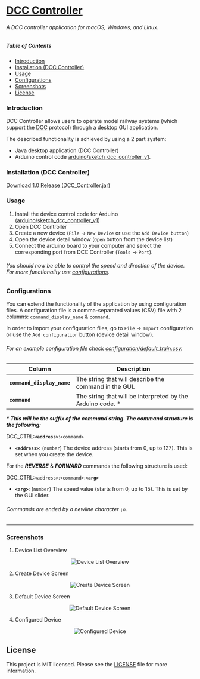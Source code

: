 # [DCC Controller](https://github.com/constantin-p/dcc-controller)
###### A DCC controller application for macOS, Windows, and Linux.

##### Table of Contents
* [Introduction](#introduction)
* [Installation (DCC Controller)](#installation-dcc-controller)
* [Usage](#usage)
* [Configurations](#configurations)
* [Screenshots](#screenshots)
* [License](#license)

### Introduction

DCC Controller allows users to operate model railway systems (which support the [DCC](https://www.nmra.org/dcc-rps-standards) protocol) through a desktop GUI application.

The described functionality is achieved by using a 2 part system:
- Java desktop application (DCC Controller)
- Arduino control code [arduino/sketch_dcc_controller_v1](arduino/sketch_dcc_controller_v1).


### Installation (DCC Controller)

[Download 1.0 Release (DCC_Controller.jar)](https://github.com/constantin-p/dcc-controller/releases/tag/v1.0.0)

### Usage
1. Install the device control code for Arduino ([arduino/sketch_dcc_controller_v1](arduino/sketch_dcc_controller_v1))
2. Open DCC Controller
3. Create a new device (`File` → `New Device` or use the `Add Device button`)
4. Open the device detail window (`Open` button from the device list)
5. Connect the arduino board to your computer and select the corresponding port from DCC Controller (`Tools` → `Port`).

###### You should now be able to control the speed and direction of the device. For more functionality use [configurations](#configurations).

### Configurations

You can extend the functionality of the application by using configuration files.
A configuration file is a comma-separated values (CSV) file with 2 columns: `command_display_name` & `command`.

In order to import your configuration files, go to `File` → `Import` configuration or use the `Add configuration` button (device detail window).

###### For an example configuration file check [configuration/default_train.csv](configuration/default_train.csv).

| Column                      | Description                                                 |
|-----------------------------|-------------------------------------------------------------| 
| **`command_display_name`**  | The string that will describe the command in the GUI.       | 
| **`command`**               | The string that will be interpreted by the Arduino code. \* |

_**\* This will be the suffix of the command string. The command structure is the following:**_

DCC_CTRL:**`<address>`**:`<command>`

* **`<address>`**: (`number`) The device address (starts from 0, up to 127). This is set when you create the device.


For the _**REVERSE**_ & _**FORWARD**_ commands the following structure is used:

DCC_CTRL:`<address>`:`<command>`:**`<arg>`**

* **`<arg>`**: (`number`) The speed value (starts from 0, up to 15). This is set by the GUI slider.


###### Commands are ended by a newline character `\n`.
---

### Screenshots

1. Device List Overview
<p align="center">
  <img src="https://github.com/constantin-p/dcc-controller/blob/master/screenshots/device-list.png?raw=true" alt="Device List Overview"/>
</p>

2. Create Device Screen
<p align="center">
  <img src="https://github.com/constantin-p/dcc-controller/blob/master/screenshots/create-device.png?raw=true" alt="Create Device Screen"/>
</p>

3. Default Device Screen
<p align="center">
  <img src="https://github.com/constantin-p/dcc-controller/blob/master/screenshots/device-basic.png?raw=true" alt="Default Device Screen"/>
</p>

4. Configured Device
<p align="center">
  <img src="https://github.com/constantin-p/dcc-controller/blob/master/screenshots/device-config.png?raw=true" alt="Configured Device"/>
</p>


## License

This project is MIT licensed.
Please see the [LICENSE](LICENSE) file for more information.
